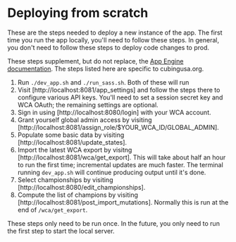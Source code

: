 # Deploying from scratch

These are the steps needed to deploy a new instance of the app.  The first time you run the app locally, you'll need to follow these steps.  In general, you don't need to follow these steps to deploy code changes to prod.

These steps supplement, but do not replace, the [App Engine documentation](https://cloud.google.com/appengine/docs/standard/python/quickstart).  The steps listed here are specific to cubingusa.org.

1. Run `./dev_app.sh` and `./run_sass.sh`.  Both of these will run 
1. Visit [http://localhost:8081/app_settings] and follow the steps there to configure various API keys.  You'll need to set a session secret key and WCA OAuth; the remaining settings are optional.
1. Sign in using [http://localhost:8080/login] with your WCA account.
1. Grant yourself global admin access by visiting [http://localhost:8081/assign_role/$YOUR_WCA_ID/GLOBAL_ADMIN].
1. Populate some basic data by visiting [http://localhost:8081/update_states].
1. Import the latest WCA export by visitng [http://localhost:8081/wca/get_export].  This will take about half an hour to run the first time; incremental updates are much faster.  The terminal running `dev_app.sh` will continue producing output until it's done.
1. Select championships by visiting [http://localhost:8080/edit_championships].
1. Compute the list of champions by visiting [http://localhost:8081/post_import_mutations].  Normally this is run at the end of `/wca/get_export`.

These steps only need to be run once.  In the future, you only need to run the first step to start the local server.
